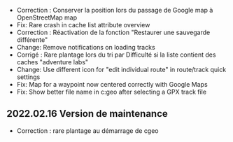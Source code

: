 - Correction : Conserver la position lors du passage de Google map à OpenStreetMap map
- Fix: Rare crash in cache list attribute overview
- Correction : Réactivation de la fonction "Restaurer une sauvegarde différente"
- Change: Remove notifications on loading tracks
- Corrigé : Rare plantage lors du tri par Difficulté si la liste contient des caches "adventure labs"
- Change: Use different icon for "edit individual route" in route/track quick settings
- Fix: Map for a waypoint now centered correctly with Google Maps
- Fix: Show better file name in c:geo after selecting a GPX track file

## 2022.02.16 Version de maintenance

- Correction : rare plantage au démarrage de cgeo
